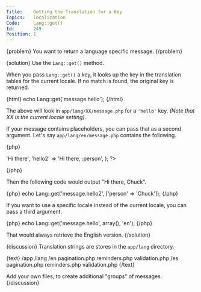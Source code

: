 ```yaml
---
Title:    Getting the Translation for a Key
Topics:   localization
Code:     Lang::get()
Id:       249
Position: 1
---
```


{problem}
You want to return a language specific message.
{/problem}

{solution}
Use the `Lang::get()` method.

When you pass `Lang::get()` a key, it looks up the key in the translation tables for the current locale. If no match is found, the original key is returned.

{html}
echo Lang::get('message.hello');
{/html}

The above will look in `app/lang/XX/message.php` for a `'hello'` key. _(Note that XX is the current locale setting)_.

If your message contains placeholders, you can pass that as a second argument. Let's say `app/lang/en/message.php` contains the following.

{php}
<?php
return array(
    'hello' => 'Hi there',
    'hello2' => 'Hi there, :person',
);
?>
{/php}

Then the following code would output "Hi there, Chuck".

{php}
echo Lang::get('message.hello2', ['person' => 'Chuck']);
{/php}

If you want to use a specific locale instead of the current locale, you can pass a third argument.

{php}
echo Lang::get('message.hello', array(), 'en');
{/php}

That would always retrieve the English version.
{/solution}

{discussion}
Translation strings are stores in the `app/lang` directory.

{text}
/app
   /lang
      /en
         pagination.php
         reminders.php
         validation.php
      /es
         pagination.php
         reminders.php
         validation.php
{/text}

Add your own files, to create additional "groups" of messages.
{/discussion}

